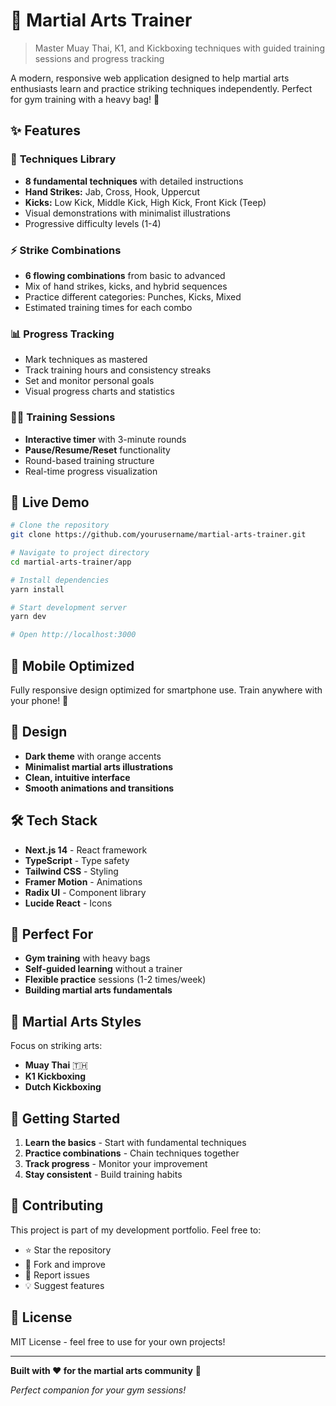 
# 🥊 Martial Arts Trainer

> Master Muay Thai, K1, and Kickboxing techniques with guided training sessions and progress tracking

A modern, responsive web application designed to help martial arts enthusiasts learn and practice striking techniques independently. Perfect for gym training with a heavy bag! 💪

## ✨ Features

### 🎯 **Techniques Library**
- **8 fundamental techniques** with detailed instructions
- **Hand Strikes:** Jab, Cross, Hook, Uppercut
- **Kicks:** Low Kick, Middle Kick, High Kick, Front Kick (Teep)
- Visual demonstrations with minimalist illustrations
- Progressive difficulty levels (1-4)

### ⚡ **Strike Combinations**
- **6 flowing combinations** from basic to advanced
- Mix of hand strikes, kicks, and hybrid sequences
- Practice different categories: Punches, Kicks, Mixed
- Estimated training times for each combo

### 📊 **Progress Tracking**
- Mark techniques as mastered
- Track training hours and consistency streaks  
- Set and monitor personal goals
- Visual progress charts and statistics

### 🏃‍♂️ **Training Sessions**
- **Interactive timer** with 3-minute rounds
- **Pause/Resume/Reset** functionality
- Round-based training structure
- Real-time progress visualization

## 🚀 Live Demo

```bash
# Clone the repository
git clone https://github.com/yourusername/martial-arts-trainer.git

# Navigate to project directory
cd martial-arts-trainer/app

# Install dependencies
yarn install

# Start development server
yarn dev

# Open http://localhost:3000
```

## 📱 Mobile Optimized

Fully responsive design optimized for smartphone use. Train anywhere with your phone! 📲

## 🎨 Design

- **Dark theme** with orange accents
- **Minimalist martial arts illustrations**
- **Clean, intuitive interface**
- **Smooth animations and transitions**

## 🛠️ Tech Stack

- **Next.js 14** - React framework
- **TypeScript** - Type safety
- **Tailwind CSS** - Styling
- **Framer Motion** - Animations
- **Radix UI** - Component library
- **Lucide React** - Icons

## 🎯 Perfect For

- **Gym training** with heavy bags
- **Self-guided learning** without a trainer
- **Flexible practice** sessions (1-2 times/week)
- **Building martial arts fundamentals**

## 🥋 Martial Arts Styles

Focus on striking arts:
- **Muay Thai** 🇹🇭
- **K1 Kickboxing** 
- **Dutch Kickboxing**

## 📝 Getting Started

1. **Learn the basics** - Start with fundamental techniques
2. **Practice combinations** - Chain techniques together
3. **Track progress** - Monitor your improvement
4. **Stay consistent** - Build training habits

## 🤝 Contributing

This project is part of my development portfolio. Feel free to:
- ⭐ Star the repository
- 🍴 Fork and improve
- 🐛 Report issues
- 💡 Suggest features

## 📄 License

MIT License - feel free to use for your own projects!

---

**Built with ❤️ for the martial arts community** 🥊

*Perfect companion for your gym sessions!*
